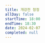 ```yaml
---
title: 개강전 정정
allDay: false
startTime: 18:00
endTime: 18:30
date: 2024-02-07
completed: null
---
```

